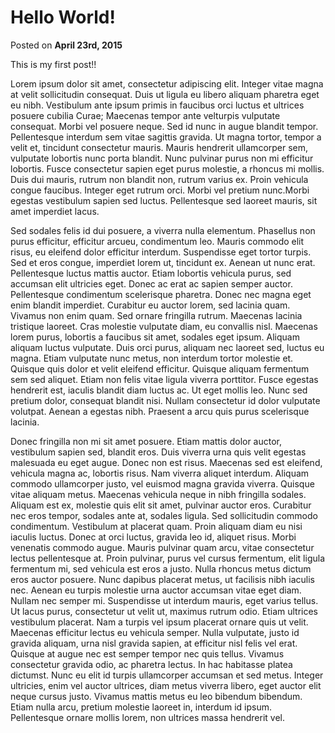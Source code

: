 # Hello World!
Posted on <time class="orange" datetime="2015-04-23">**April 23rd, 2015**</time>

This is my first post!! <i class="fa fa-bullhorn"></i>

Lorem ipsum dolor sit amet, consectetur adipiscing elit. Integer vitae magna at velit sollicitudin consequat. Duis ut ligula eu libero aliquam pharetra eget eu nibh. Vestibulum ante ipsum primis in faucibus orci luctus et ultrices posuere cubilia Curae; Maecenas tempor ante velturpis vulputate consequat. Morbi vel posuere neque. Sed id nunc in augue blandit tempor. Pellentesque interdum sem vitae sagittis gravida. Ut magna tortor, tempor a velit et, tincidunt consectetur mauris. Mauris hendrerit ullamcorper sem, vulputate lobortis nunc porta blandit. Nunc pulvinar purus non mi efficitur lobortis. Fusce consectetur sapien eget purus molestie, a rhoncus mi mollis. Duis dui mauris, rutrum non blandit non, rutrum varius ex. Proin vehicula congue faucibus. Integer eget rutrum orci. Morbi vel pretium nunc.Morbi egestas vestibulum sapien sed luctus. Pellentesque sed laoreet mauris, sit amet imperdiet lacus.

Sed sodales felis id dui posuere, a viverra nulla elementum. Phasellus non purus efficitur, efficitur arcueu, condimentum leo. Mauris commodo elit risus, eu eleifend dolor efficitur interdum. Suspendisse eget tortor turpis. Sed et eros congue, imperdiet lorem ut, tincidunt ex. Aenean ut nunc erat. Pellentesque luctus mattis auctor. Etiam lobortis vehicula purus, sed accumsan elit ultricies eget. Donec ac erat ac sapien semper auctor. Pellentesque condimentum scelerisque pharetra. Donec nec magna eget enim blandit imperdiet. Curabitur eu auctor lorem, sed lacinia quam. Vivamus non enim quam. Sed ornare fringilla rutrum. Maecenas lacinia tristique laoreet. Cras molestie vulputate diam, eu convallis nisl. Maecenas lorem purus, lobortis a faucibus sit amet, sodales eget ipsum. Aliquam aliquam luctus vulputate. Duis orci purus, aliquam nec laoreet sed, luctus eu magna. Etiam vulputate nunc metus, non interdum tortor molestie et. Quisque quis dolor et velit eleifend efficitur. Quisque aliquam fermentum sem sed aliquet. Etiam non felis vitae ligula viverra porttitor. Fusce egestas hendrerit est, iaculis blandit diam luctus ac. Ut eget mollis leo. Nunc sed pretium dolor, consequat blandit nisi. Nullam consectetur id dolor vulputate volutpat. Aenean a egestas nibh. Praesent a arcu quis purus scelerisque lacinia.

Donec fringilla non mi sit amet posuere. Etiam mattis dolor auctor, vestibulum sapien sed, blandit eros. Duis viverra urna quis velit egestas malesuada eu eget augue. Donec non est risus. Maecenas sed est eleifend, vehicula magna ac, lobortis risus. Nam viverra aliquet interdum. Aliquam commodo ullamcorper justo, vel euismod magna gravida viverra. Quisque vitae aliquam metus. Maecenas vehicula neque in nibh fringilla sodales. Aliquam est ex, molestie quis elit sit amet, pulvinar auctor eros. Curabitur nec eros tempor, sodales ante at, sodales ligula. Sed sollicitudin commodo condimentum. Vestibulum at placerat quam. Proin aliquam diam eu nisi iaculis luctus. Donec at orci luctus, gravida leo id, aliquet risus. Morbi venenatis commodo augue. Mauris pulvinar quam arcu, vitae consectetur lectus pellentesque at. Proin pulvinar, purus vel cursus fermentum, elit ligula fermentum mi, sed vehicula est eros a justo. Nulla rhoncus metus dictum eros auctor posuere. Nunc dapibus placerat metus, ut facilisis nibh iaculis nec. Aenean eu turpis molestie urna auctor accumsan vitae eget diam. Nullam nec semper mi. Suspendisse ut interdum mauris, eget varius tellus. Ut lacus purus, consectetur ut velit ut, maximus rutrum odio. Etiam ultrices vestibulum placerat. Nam a turpis vel ipsum placerat ornare quis ut velit. Maecenas efficitur lectus eu vehicula semper. Nulla vulputate, justo id gravida aliquam, urna nisl gravida sapien, at efficitur nisl felis vel erat. Quisque at augue nec est semper tempor nec quis tellus. Vivamus consectetur gravida odio, ac pharetra lectus. In hac habitasse platea dictumst. Nunc eu elit id turpis ullamcorper accumsan et sed metus. Integer ultricies, enim vel auctor ultrices, diam metus viverra libero, eget auctor elit neque cursus justo. Vivamus mattis metus eu leo bibendum bibendum. Etiam nulla arcu, pretium molestie laoreet in, interdum id ipsum. Pellentesque ornare mollis lorem, non ultrices massa hendrerit vel.
